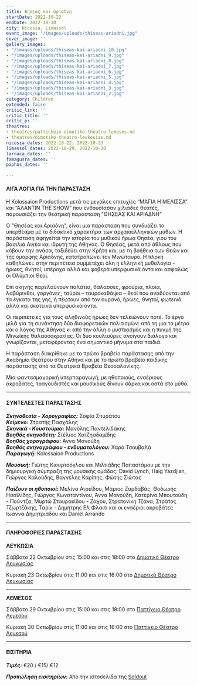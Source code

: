 ```yaml
---
title: θησεας και αριαδνη
startDate: 2022-10-22
endDate: 2022-10-30
city: Nicosia, Limassol
event_image: "/images/uploads/thiseas-ariadni.jpg"
cover_image: ''
gallery_images:
- "/images/uploads/thiseas-kai-ariadni_10.jpg"
- "/images/uploads/thiseas-kai-ariadni_9.jpg"
- "/images/uploads/thiseas-kai-ariadni_8.jpg"
- "/images/uploads/thiseas-kai-ariadni_7.jpg"
- "/images/uploads/thiseas-kai-ariadni_6.jpg"
- "/images/uploads/thiseas-kai-ariadni_5.jpg"
- "/images/uploads/thiseas-kai-ariadni_4.jpg"
- "/images/uploads/thiseas-kai-ariadni_3.jpg"
- "/images/uploads/thiseas-kai-ariadni_2.jpg"
category: Children
extended: false
critic_link: ''
critic_title: ''
critic_p: ''
theatres:
- theatres/patticheio-dimotiko-theatro-lemesos.md
- theatres/dimotiko-theatro-leukosias.md
nicosia_dates: 2022-10-22, 2022-10-23
limassol_dates: 2022-10-29, 2022-10-30
larnaca_dates: ''
famagusta_dates: ''
paphos_dates: ''

---
```

#### ΛΙΓΑ ΛΟΓΙΑ ΓΙΑ ΤΗΝ ΠΑΡΑΣΤΑΣΗ

H Kolossaion Productions μετά τις μεγάλες επιτυχίες “ΜΑΓΙΑ Η ΜΕΛΙΣΣΑ” και “ΑΛΑΝΤΙΝ THE SHOW” που ενθουσίασαν χιλιάδες θεατές, παρουσιάζει την θεατρική παράσταση "ΘΗΣΕΑΣ ΚΑΙ ΑΡΙΑΔΝΗ"

Ο "Θησέας και Αριάδνη", είναι μια παράσταση που συνδυάζει το υπερθέαμα με το διδακτικό χαρακτήρα των αρχαιοελληνικών μύθων. Η παράσταση αφηγείται την ιστορία του μυθικού ήρωα Θησέα, γιου του βασιλιά Αιγέα και ιδρυτή της Αθήνας. Ο Θησέας, μετά από άθλους που κόβουν την ανάσα, ταξιδεύει στην Κρήτη και, με τη βοήθεια των Θεών και της όμορφης Αριάδνης, κατατροπώνει τον Μινώταυρο. Η πλοκή καθηλώνει: στην περιπέτεια συμμετέχει όλη η ελληνική μυθολογία - ήρωες, θνητοί, υπέροχα αλλά και φοβερά υπερφυσικά όντα και ασφαλώς οι Ολύμπιοι Θεοί.

Επί σκηνής παρελαύνουν παλάτια, θάλασσες, φρούρια, πλοία, λαβύρινθοι, γοργόνες, ταύροι – ταυροκαθάψια – θεοί που αναδύονται από τα έγκατα της γης, ή πέφτουν από τον ουρανό, ήρωες, θνητοί, φωτεινά αλλά και σκοτεινά υπερφυσικά όντα.

Οι περιπέτειες για τους αληθινούς ήρωες δεν τελειώνουν ποτέ. Το έργο μιλά για τη συνάντηση δύο διαφορετικών πολιτισμών: από τη μια το μέτρο και ο λόγος της Αθήνας κι από την άλλη ο μυστικισμός και η πυγμή της Μινωϊκής θαλασσοκρατίας. Οι δυο κουλτούρες ανοίγουν διάλογο και γνωρίζονται, μεταφέροντας ένα σημαντικό μήνυμα στα παιδιά.

Η παράσταση διακρίθηκε με το πρώτο βραβείο παράστασης από την Ακαδημία Θεάτρου στην Αθήνα και με το πρώτο βραβείο παιδικής παράστασης από τα Θεατρικά Βραβεία Θεσσαλονίκης.

Μια φαντασμαγορική υπερπαραγωγή, με ηθοποιούς, εναέριους ακροβάτες, τραγουδιστές και μουσικούς δίνουν σάρκα και οστά στο μύθο.

***

#### ΣΥΝΤΕΛΕΣΤΕΣ ΠΑΡΑΣΤΑΣΗΣ

**_Σκηνοθεσία - Χορογραφίες:_** Σοφία Σπυράτου  
**_Κείμενο:_** Στρατής Πασχάλης  
**_Σκηνικά - Κουστούμια:_** Μανόλης Παντελιδάκης  
**_Βοηθός σκηνοθέτη:_** Στέλιος Χατζηαδαμίδης  
**_Βοηθός χορογράφου:_** Άννα Μανούδη  
**_Βοηθός σκηνογράφου - ενδυματολόγου:_** Χαρά Τσουβαλά  
**_Παραγωγή:_** Kolossaion Productions

**_Μουσική:_** Γιώτης Κιουρτσόγλου και Μιλτιάδης Παπαστάμου με την δημιουργική σύμπραξη της μουσικής ομάδας: David Lynch, Haig Yazdjian, Γιώργος Καλούδης, Βαγγέλης Καρίπης, Φώτης Σιώτας

**_Παίζουν οι ηθοποιοί:_** Μελίνα Ατρείδου, Μάριος Ζαρδαβάς, Θοδωρής Ησαϊλίδης, Γιώργος Κωνσταντίνου, Άννα Μανούδη, Κατερίνα Μπουτούδη - Πούντζα, Μυρτώ Σταυρακίδου - Ζάχου, Στρατονίκη Τζάνα, Στράτος Τζωρτζάκης, Ταρίκ - Δημήτρης Ελ Φλαιτι και οι εναέριοι ακροβάτες Ιωάννα Δημητριάδου και Daniel Arrando

***

#### ΠΛΗΡΟΦΟΡΙΕΣ ΠΑΡΑΣΤΑΣΗΣ

**ΛΕΥΚΩΣΙΑ**

Σάββατο 22 Οκτωβρίου στις 15:00 και στις 18:00 στο [Δημοτικό Θέατρο Λευκωσίας](?#map)

Κυριακή 23 Οκτωβρίου στις 11:00 και στις 16:00 στο [Δημοτικό Θέατρο Λευκωσίας](?#map)

***

**ΛΕΜΕΣΟΣ**

Σάββατο 29 Οκτωβρίου στις 15:00 και στις 18:00 στο [Παττίχειο Θέατρο Λεμεσού](?#map)

Κυριακή 30 Οκτωβρίου στις 11:00 και στις 16:00 στο [Παττίχειο Θέατρο Λεμεσού](?#map)

***

#### ΕΙΣΙΤΗΡΙΑ

**_Τιμές:_** €20 / €15/ €12

**_Προπώληση εισιτηρίων:_** Απο την ιστοσελίδα της [Soldout](https://www.soldoutticketbox.com/thiseas-kai-ariadni-oct-2022/)